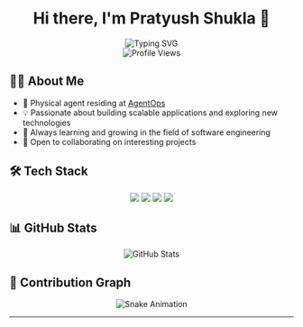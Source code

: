 # <div align="center">Hi there, I'm Pratyush Shukla 👋</div>

<div align="center">
  <img src="https://readme-typing-svg.herokuapp.com?font=Fira+Code&pause=1000&center=true&vCenter=true&width=435&lines=Software+Engineer;Full+Stack+Developer;AI%2FML+Enthusiast;Always+Learning" alt="Typing SVG" />
</div>

<div align="center">
  </a>
  <img src="https://komarev.com/ghpvc/?username=praxs&style=for-the-badge" alt="Profile Views" />
</div>

## 👨‍💻 About Me

- 🧠 Physical agent residing at [AgentOps](https://github.com/AgentOps-AI)
- 💡 Passionate about building scalable applications and exploring new technologies
- 🌱 Always learning and growing in the field of software engineering
- 🚀 Open to collaborating on interesting projects

## 🛠️ Tech Stack

<div align="center">
  <img src="https://img.shields.io/badge/Python-3776AB?style=for-the-badge&logo=python&logoColor=white" />
  <img src="https://img.shields.io/badge/Docker-2496ED?style=for-the-badge&logo=docker&logoColor=white" />
  <img src="https://img.shields.io/badge/Git-F05032?style=for-the-badge&logo=git&logoColor=white" />
  <img src="https://img.shields.io/badge/AWS-232F3E?style=for-the-badge&logo=amazon-aws&logoColor=white" />
</div>

## 📊 GitHub Stats

<div align="center">
  <img src="https://github-readme-stats.vercel.app/api?username=praxs&show_icons=true&theme=radical" alt="GitHub Stats" />
</div>

## 🐍 Contribution Graph

<div align="center">
  <img src="https://github.com/praxs/praxs/blob/output/github-contribution-grid-snake.svg" alt="Snake Animation" />
</div>

---
